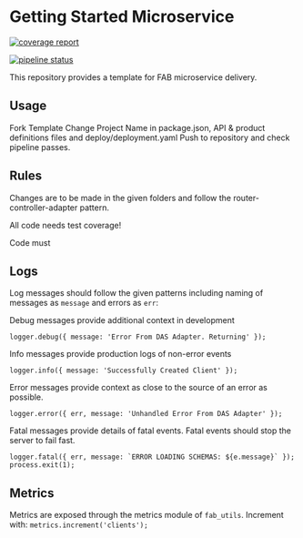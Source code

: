 # Getting Started Microservice
[![coverage report](https://spokedev.githost.io/fab/getting-started-microservice/badges/develop/coverage.svg)](https://spokedev.githost.io/fab/getting-started-microservice/commits/develop)

[![pipeline status](https://spokedev.githost.io/fab/getting-started-microservice/badges/develop/pipeline.svg)](https://spokedev.githost.io/fab/getting-started-microservice/commits/develop)

This repository provides a template for FAB microservice delivery.


## Usage

Fork Template
Change Project Name in package.json, API & product definitions files and deploy/deployment.yaml
Push to repository and check pipeline passes. 


## Rules

Changes are to be made in the given folders and follow the router-controller-adapter pattern.

All code needs test coverage!

Code must

## Logs

Log messages should follow the given patterns including naming of messages as `message` and errors as `err`:

Debug messages provide additional context in development
```
logger.debug({ message: 'Error From DAS Adapter. Returning' });
```

Info messages provide production logs of non-error events
```
logger.info({ message: 'Successfully Created Client' });
```

Error messages provide context as close to the source of an error as possible.
```
logger.error({ err, message: 'Unhandled Error From DAS Adapter' });
```

Fatal messages provide details of fatal events. Fatal events should stop the server to fail fast.
```
logger.fatal({ err, message: `ERROR LOADING SCHEMAS: ${e.message}` });
process.exit(1);
```


## Metrics

Metrics are exposed through the metrics module of `fab_utils`. Increment with: `metrics.increment('clients');`
